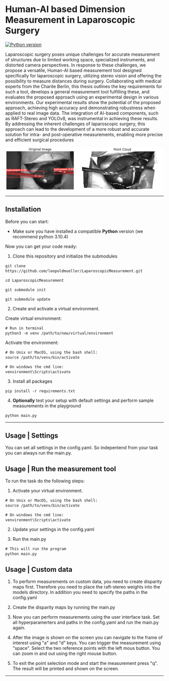 
# **Human-AI based Dimension Measurement in Laparoscopic Surgery**


[![Python version](https://img.shields.io/badge/python-3.10.4-green.svg)](https://www.python.org/downloads/)


Laparoscopic surgery poses unique challenges for accurate measurement of structures due to limited working space, specialized instruments, and distorted camera perspectives. In response to these challenges, we propose a versatile, Human-AI based measurement tool designed specifically for laparoscopic surgery, utilizing stereo vision and offering the possibility to measure distances during surgery. Collaborating with medical experts from the Charite Berlin, this thesis outlines the key requirements for such a tool, develops a general measurement tool fulfilling these, and evaluates the proposed approach using an experimental design in various environments. Our experimental results show the potential of the proposed approach, achieving high accuracy and demonstrating robustness when applied to real image data. The integration of AI-based components, such as RAFT-Stereo and YOLOv8, was instrumental in achieving these results. By addressing the inherent challenges of laparoscopic surgery, this approach can lead to the development of a more robust and accurate solution for intra- and post-operative measurements, enabling more precise and efficient surgical procedures

![plot](/src/readme/exp3_point_cloud.png)

---

## Installation

Before you can start:

- Make sure you have installed a compatible **Python** version (we recommend python 3.10.4)


Now you can get your code ready:

1. Clone this repository and initialize the submodules

```
git clone https://github.com/leopoldmueller/LaparoscopicMeasurement.git
```

```
cd LaparoscopicMeasurement
```

```
git submodule init
```

```
git submodule update
```

2. Create and activate a virtual environment.

Create virtual environment:

```
# Run in terminal
python3 -m venv /path/to/new/virtual/environment
```

Activate the environment:

```
# On Unix or MacOS, using the bash shell:
source /path/to/venv/bin/activate
```

```
# On windows the cmd line:
venvironment\Scripts\activate
```


3. Install all packages

```
pip install -r requirements.txt
```

4. **Optionally** test your setup with default settings and perform sample measurements in the playground

```
python main.py
```

---

## Usage | Settings

You can set all settings in the config.yaml. So indepentend from your task you can always run the main.py.

## Usage | Run the measurement tool

To run the task do the following steps:

1. Activate your virtual environment.

```
# On Unix or MacOS, using the bash shell:
source /path/to/venv/bin/activate
```

```
# On windows the cmd line:
venvironment\Scripts\activate
```

2. Update your settings in the config.yaml

3. Run the main.py

```
# This will run the program
python main.py
```

## Usage | Custom data

1. To perform measurements on custom data, you need to create disparity maps first. Therefore you need to place the raft-stereo weights into the models directory. In addition you need to specify the paths in the config.yaml

2. Create the disparity maps by running the main.py

3. Now you can perform measurements using the user interface task. Set all hyperparamerters and paths in the config.yaml and run the main.py again.

4. After the image is shown on the screen you can navigate to the frame of interest using "a" and "d" keys. You can trigger the measurement using "space". Select the two reference points with the left mous button. You can zoom in and out using the right mouse button.

5. To exit the point selection mode and start the measurement press "q". The result will be printed and shown on the screen.

---

